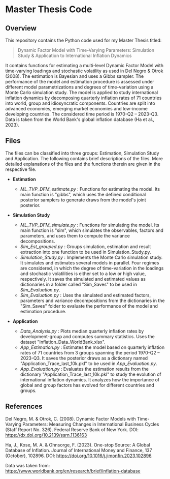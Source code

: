 # Master Thesis Code

## Overview

This repository contains the Python code used for my Master Thesis titled: 

> Dynamic Factor Model with Time-Varying Parameters: 
> Simulation Study & Application to International Inflation Dynamics

It contains functions for estimating a multi-level Dynamic Factor Model with time-varying loadings and stochastic volatility as used in Del Negro & Otrok (2008).
The estimation is Bayesian and uses a Gibbs sampler. The performance of the model and estimation procedure is assessed under different model parametrizations and 
degrees of time-variation using a Monte Carlo simulation study. The model is applied to study international inflation dynamics by decomposing quarterly inflation 
rates of 71 countries into world, group and idiosyncratic components. Countries are split into advanced economies, emerging market economies and low-income 
developing countries. The considered time period is 1970-Q2 – 2023-Q3. Data is taken from the World Bank's global inflation database (Ha et al., 2023).

## Files

The files can be classified into three groups: Estimation, Simulation Study and Application. The following contains brief descriptions of the files. More detailed explanations of the files and the functions therein are given in the respective file.

* __Estimation__

    * _ML_TVP_DFM_estimate.py_ : Functions for estimating the model. Its main function is "gibbs", which uses the defined conditional posterior samplers to generate draws from the model's joint posterior.

* __Simulation Study__

    * _ML_TVP_DFM_simulate.py_ : Functions for simulating the model. Its main function is "sim", which simulates the observables, factors and parameters, and uses them to compute the variance decompositions.
    * _Sim_Est_grouped.py_     : Groups simulation, estimation and result extraction into one function to be used in Simulation_Study.py.
    * _Simulation_Study.py_    : Implements the Monte Carlo simulation study. It simulates and estimates several models in parallel. Four regimes are considered, in which the degree of time-variation in the loadings and stochastic volatilities is either set to a low or high value, respectively. It saves the simulated and estimated values as dictionaries in a folder called "Sim_Saves" to be used in _Sim_Evaluation.py_. 
    * _Sim_Evaluation.py_      : Uses the simulated and estimated factors, parameters and variance decompositions from the dictionaries in the "Sim_Saves" folder to evaluate the performance of the model and estimation procedure.

* __Application__

    * _Data_Analysis.py_       : Plots median quarterly inflation rates by development-group and computes summary statistics. Uses the dataset "Inflation_Data_WorldBank.xlsx".
    * _App_Estimation.py_      : Estimates the model based on quarterly inflation rates of 71 countries from 3 groups spanning the period 1970-Q2 – 2023-Q3. It saves the posterior draws as a dictionary named "Application_Trace_last_10k.pkl" to be used in _App_Evaluation.py_.
    * _App_Evaluation.py_      : Evaluates the estimation results from the dictionary "Application_Trace_last_10k.pkl" to study the evolution of international inflation dynamics. It analyzes how the importance of global and group factors has evolved for different countries and groups.

## References

Del Negro, M. & Otrok, C. (2008). Dynamic Factor Models with Time-Varying 
Parameters: Measuring Changes in International Business Cycles (Staff Report 
No. 326). Federal Reserve Bank of New York. 
DOI: https://dx.doi.org/10.2139/ssrn.1136163

Ha, J., Kose, M. A. & Ohnsorge, F. (2023). One-stop Source: A Global Database 
of Inflation. Journal of International Money and Finance, 137 (October), 102896.
DOI: https://doi.org/10.1016/j.jimonfin.2023.102896

Data was taken from: https://www.worldbank.org/en/research/brief/inflation-database
